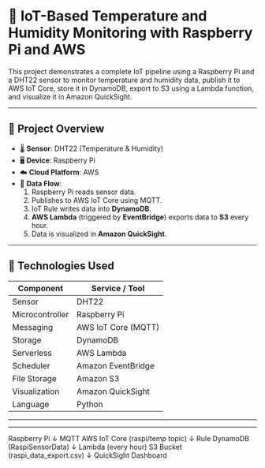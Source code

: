 # 📡 IoT-Based Temperature and Humidity Monitoring with Raspberry Pi and AWS

This project demonstrates a complete IoT pipeline using a Raspberry Pi and a DHT22 sensor to monitor temperature and humidity data, publish it to AWS IoT Core, store it in DynamoDB, export to S3 using a Lambda function, and visualize it in Amazon QuickSight.

---

## 🧠 Project Overview

- 🌡️ **Sensor**: DHT22 (Temperature & Humidity)
- 🖥️ **Device**: Raspberry Pi
- ☁️ **Cloud Platform**: AWS
- 🔁 **Data Flow**:
  1. Raspberry Pi reads sensor data.
  2. Publishes to AWS IoT Core using MQTT.
  3. IoT Rule writes data into **DynamoDB**.
  4. **AWS Lambda** (triggered by **EventBridge**) exports data to **S3** every hour.
  5. Data is visualized in **Amazon QuickSight**.

---

## 🔧 Technologies Used

| Component       | Service / Tool                    |
|----------------|------------------------------------|
| Sensor          | DHT22                             |
| Microcontroller | Raspberry Pi                      |
| Messaging       | AWS IoT Core (MQTT)               |
| Storage         | DynamoDB                          |
| Serverless      | AWS Lambda                        |
| Scheduler       | Amazon EventBridge                |
| File Storage    | Amazon S3                         |
| Visualization   | Amazon QuickSight                 |
| Language        | Python                            |

---

---


Raspberry Pi
   ↓ MQTT
AWS IoT Core (raspi/temp topic)
   ↓ Rule
DynamoDB (RaspiSensorData)
   ↓ Lambda (every hour)
S3 Bucket (raspi_data_export.csv)
   ↓
QuickSight Dashboard
